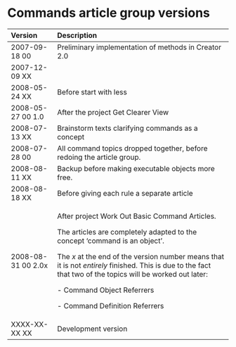 ﻿Commands article group versions
===============================

|**Version**|**Description**|
| :- | :- |
|2007-09-18 00|Preliminary implementation of methods in Creator 2.0|
|2007-12-09 XX||
|2008-05-24 XX|Before start with less|
|2008-05-27 00  1.0|After the project Get Clearer View|
|2008-07-13 XX|Brainstorm texts clarifying commands as a concept|
|2008-07-28 00|All command topics dropped together, before redoing the article group.|
|2008-08-11 XX|Backup before making executable objects more free.|
|2008-08-18 XX|Before giving each rule a separate article|
|2008-08-31 00  2.0x|<p>After project Work Out Basic Command Articles.</p><p>The articles are completely adapted to the concept ‘command is an object’.</p><p>The *x* at the end of the version number means that it is not *entirely* finished. This is due to the fact that two of the topics will be worked out later:</p><p>- Command Object Referrers</p><p>- Command Definition Referrers</p>|
|XXXX-XX-XX XX|Development version|

